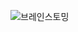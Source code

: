 
![브레인스토밍](https://user-images.githubusercontent.com/50912987/202100015-74b3b1e7-1bcf-4c27-9483-3002efbabf65.jpg)
